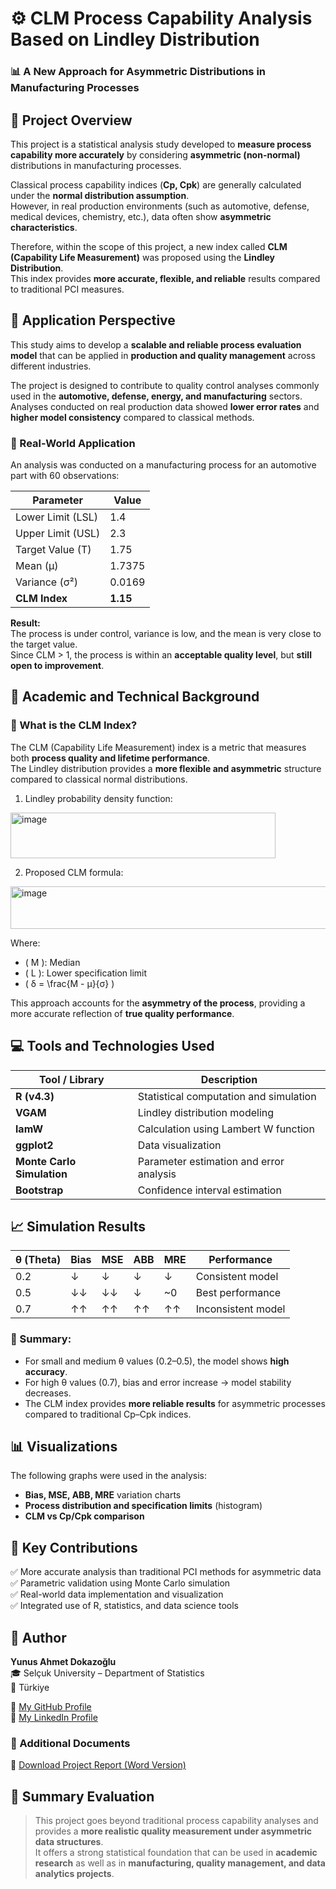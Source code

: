 # ⚙️ CLM Process Capability Analysis Based on Lindley Distribution  
### 📊 A New Approach for Asymmetric Distributions in Manufacturing Processes  


## 🎯 Project Overview

This project is a statistical analysis study developed to **measure process capability more accurately** by considering **asymmetric (non-normal)** distributions in manufacturing processes.  

Classical process capability indices (**Cp, Cpk**) are generally calculated under the **normal distribution assumption**.  
However, in real production environments (such as automotive, defense, medical devices, chemistry, etc.), data often show **asymmetric characteristics**.  

Therefore, within the scope of this project, a new index called **CLM (Capability Life Measurement)** was proposed using the **Lindley Distribution**.  
This index provides **more accurate, flexible, and reliable** results compared to traditional PCI measures.


## 💼 Application Perspective

This study aims to develop a **scalable and reliable process evaluation model** that can be applied in **production and quality management** across different industries.  

The project is designed to contribute to quality control analyses commonly used in the **automotive, defense, energy, and manufacturing** sectors.  
Analyses conducted on real production data showed **lower error rates** and **higher model consistency** compared to classical methods.  

### 🔹 Real-World Application

An analysis was conducted on a manufacturing process for an automotive part with 60 observations:  

| Parameter       | Value  |
|-----------------|---------|
| Lower Limit (LSL) | 1.4   |
| Upper Limit (USL) | 2.3   |
| Target Value (T)  | 1.75  |
| Mean (μ)          | 1.7375 |
| Variance (σ²)     | 0.0169 |
| **CLM Index**     | **1.15** |

**Result:**  
The process is under control, variance is low, and the mean is very close to the target value.  
Since CLM > 1, the process is within an **acceptable quality level**, but **still open to improvement**.


## 🧠 Academic and Technical Background

### 🔸 What is the CLM Index?
The CLM (Capability Life Measurement) index is a metric that measures both **process quality and lifetime performance**.  
The Lindley distribution provides a **more flexible and asymmetric** structure compared to classical normal distributions.

1) Lindley probability density function:  
<img width="424" height="73" alt="image" src="https://github.com/user-attachments/assets/3a125105-a0a7-4f3f-b9a7-2b2dacb18552" />

2) Proposed CLM formula:  
<img width="532" height="68" alt="image" src="https://github.com/user-attachments/assets/88cf8c15-d95e-49f8-9f14-729ee92682d8" />

Where:  
- \( M \): Median  
- \( L \): Lower specification limit  
- \( δ = \frac{M - μ}{σ} \)

This approach accounts for the **asymmetry of the process**, providing a more accurate reflection of **true quality performance**.


## 💻 Tools and Technologies Used

| Tool / Library | Description |
|------------------|-------------|
| **R (v4.3)** | Statistical computation and simulation |
| **VGAM** | Lindley distribution modeling |
| **lamW** | Calculation using Lambert W function |
| **ggplot2** | Data visualization |
| **Monte Carlo Simulation** | Parameter estimation and error analysis |
| **Bootstrap** | Confidence interval estimation |


## 📈 Simulation Results

| θ (Theta) | Bias | MSE | ABB | MRE | Performance |
|-----------|------|-----|-----|-----|--------------|
| 0.2       | ↓    | ↓   | ↓   | ↓   | Consistent model |
| 0.5       | ↓↓   | ↓↓  | ↓   | ~0  | Best performance |
| 0.7       | ↑↑   | ↑↑  | ↑↑  | ↑↑  | Inconsistent model |

### 🔹 Summary:

- For small and medium θ values (0.2–0.5), the model shows **high accuracy**.  
- For high θ values (0.7), bias and error increase → model stability decreases.  
- The CLM index provides **more reliable results** for asymmetric processes compared to traditional Cp–Cpk indices.


## 📊 Visualizations

The following graphs were used in the analysis:  
- **Bias, MSE, ABB, MRE** variation charts  
- **Process distribution and specification limits** (histogram)  
- **CLM vs Cp/Cpk comparison**


## 🧩 Key Contributions

✅ More accurate analysis than traditional PCI methods for asymmetric data  
✅ Parametric validation using Monte Carlo simulation  
✅ Real-world data implementation and visualization  
✅ Integrated use of R, statistics, and data science tools  


## 👤 Author

**Yunus Ahmet Dokazoğlu**  
🎓 Selçuk University – Department of Statistics  
📍 Türkiye  

🔗 [My GitHub Profile](https://github.com/AhmetDokazoglu)  
🔗 [My LinkedIn Profile](https://www.linkedin.com/in/ahmet-dokazo%C4%9Flu-9660b2346/)


### 📎 Additional Documents  

📄 [Download Project Report (Word Version)](https://github.com/AhmetDokazoglu/Lindley-Dagilimi-ile-CLM-Surec-Yeterlilik-Analizi/raw/refs/heads/main/ANALYSIS%20OF%20CLM%20PROCESS%20CAPABILITY%20INDEX%20WITH%20LINDLEY%20DISTRIBUTION.docx)  


## 💬 Summary Evaluation

> This project goes beyond traditional process capability analyses and provides a **more realistic quality measurement under asymmetric data structures**.  
> It offers a strong statistical foundation that can be used in **academic research** as well as in **manufacturing, quality management, and data analytics projects**.
